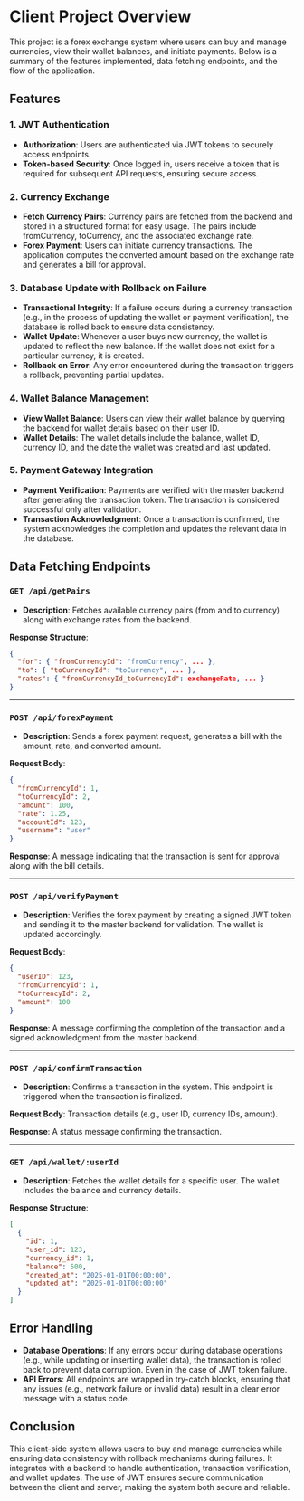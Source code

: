 # Client Project Overview

This project is a forex exchange system where users can buy and manage currencies, view their wallet balances, and initiate payments. Below is a summary of the features implemented, data fetching endpoints, and the flow of the application.

## Features

### 1. JWT Authentication
- **Authorization**: Users are authenticated via JWT tokens to securely access endpoints.
- **Token-based Security**: Once logged in, users receive a token that is required for subsequent API requests, ensuring secure access.

### 2. Currency Exchange
- **Fetch Currency Pairs**: Currency pairs are fetched from the backend and stored in a structured format for easy usage. The pairs include fromCurrency, toCurrency, and the associated exchange rate.
- **Forex Payment**: Users can initiate currency transactions. The application computes the converted amount based on the exchange rate and generates a bill for approval.

### 3. Database Update with Rollback on Failure
- **Transactional Integrity**: If a failure occurs during a currency transaction (e.g., in the process of updating the wallet or payment verification), the database is rolled back to ensure data consistency.
- **Wallet Update**: Whenever a user buys new currency, the wallet is updated to reflect the new balance. If the wallet does not exist for a particular currency, it is created.
- **Rollback on Error**: Any error encountered during the transaction triggers a rollback, preventing partial updates.

### 4. Wallet Balance Management
- **View Wallet Balance**: Users can view their wallet balance by querying the backend for wallet details based on their user ID.
- **Wallet Details**: The wallet details include the balance, wallet ID, currency ID, and the date the wallet was created and last updated.

### 5. Payment Gateway Integration
- **Payment Verification**: Payments are verified with the master backend after generating the transaction token. The transaction is considered successful only after validation.
- **Transaction Acknowledgment**: Once a transaction is confirmed, the system acknowledges the completion and updates the relevant data in the database.

## Data Fetching Endpoints

### `GET /api/getPairs`
- **Description**: Fetches available currency pairs (from and to currency) along with exchange rates from the backend.

**Response Structure**:
```json
{
  "for": { "fromCurrencyId": "fromCurrency", ... },
  "to": { "toCurrencyId": "toCurrency", ... },
  "rates": { "fromCurrencyId_toCurrencyId": exchangeRate, ... }
}
```

---

### `POST /api/forexPayment`
- **Description**: Sends a forex payment request, generates a bill with the amount, rate, and converted amount.

**Request Body**:
```json
{
  "fromCurrencyId": 1,
  "toCurrencyId": 2,
  "amount": 100,
  "rate": 1.25,
  "accountId": 123,
  "username": "user"
}
```

**Response**: A message indicating that the transaction is sent for approval along with the bill details.

---

### `POST /api/verifyPayment`
- **Description**: Verifies the forex payment by creating a signed JWT token and sending it to the master backend for validation. The wallet is updated accordingly.

**Request Body**:
```json
{
  "userID": 123,
  "fromCurrencyId": 1,
  "toCurrencyId": 2,
  "amount": 100
}
```

**Response**: A message confirming the completion of the transaction and a signed acknowledgment from the master backend.

---

### `POST /api/confirmTransaction`
- **Description**: Confirms a transaction in the system. This endpoint is triggered when the transaction is finalized.

**Request Body**: Transaction details (e.g., user ID, currency IDs, amount).

**Response**: A status message confirming the transaction.

---

### `GET /api/wallet/:userId`
- **Description**: Fetches the wallet details for a specific user. The wallet includes the balance and currency details.

**Response Structure**:
```json
[
  {
    "id": 1,
    "user_id": 123,
    "currency_id": 1,
    "balance": 500,
    "created_at": "2025-01-01T00:00:00",
    "updated_at": "2025-01-01T00:00:00"
  }
]
```

## Error Handling

- **Database Operations**: If any errors occur during database operations (e.g., while updating or inserting wallet data), the transaction is rolled back to prevent data corruption. Even in the case of JWT token failure.
- **API Errors**: All endpoints are wrapped in try-catch blocks, ensuring that any issues (e.g., network failure or invalid data) result in a clear error message with a status code.

## Conclusion

This client-side system allows users to buy and manage currencies while ensuring data consistency with rollback mechanisms during failures. It integrates with a backend to handle authentication, transaction verification, and wallet updates. The use of JWT ensures secure communication between the client and server, making the system both secure and reliable.
